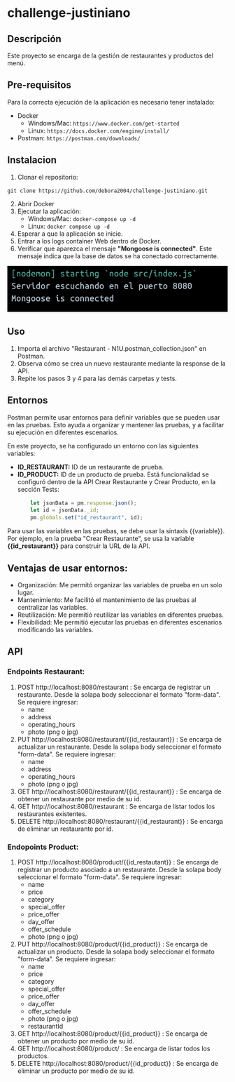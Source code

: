 # challenge-justiniano

## Descripción
Este proyecto se encarga de la gestión de restaurantes y productos del menú.

## Pre-requisitos
Para la correcta ejecución de la aplicación es necesario tener instalado:
* Docker
  * Windows/Mac: `https://www.docker.com/get-started`
  * Linux: `https://docs.docker.com/engine/install/`
* Postman: `https://postman.com/downloads/`

## Instalacion
1. Clonar el repositorio: 
```
git clone https://github.com/debora2004/challenge-justiniano.git
```
2. Abrir Docker
3. Ejecutar la aplicación:
   + Windows/Mac: `docker-compose up -d`
   + Linux: `docker compose up -d`
4. Esperar a que la aplicación se inicie.
5. Entrar a los logs container Web dentro de Docker.
6. Verificar que aparezca el mensaje **"Mongoose is connected"**. Este mensaje indica que la base de datos se ha conectado correctamente.
   
!["Conexión con éxito"](./docs/start-web.png)

## Uso
1. Importa el archivo "Restaurant - N1U.postman_collection.json" en Postman.
3. Observa cómo se crea un nuevo restaurante mediante la response de la API.
4. Repite los pasos 3 y 4 para las demás carpetas y tests.
   
## Entornos
Postman permite usar entornos para definir variables que se pueden usar en las pruebas. Esto ayuda a organizar y mantener las pruebas, y a facilitar su ejecución en diferentes escenarios.

En este proyecto, se ha configurado un entorno con las siguientes variables:

+ **ID_RESTAURANT:** ID de un restaurante de prueba.
+ **ID_PRODUCT:** ID de un producto de prueba.
Está funcionalidad se configuró dentro de la API Crear Restaurante y Crear Producto, en la sección Tests:
    ```js
        let jsonData = pm.response.json();
        let id = jsonData._id;
        pm.globals.set("id_restaurant", id);
    ```
Para usar las variables en las pruebas, se debe usar la sintaxis {{variable}}. Por ejemplo, en la prueba "Crear Restaurante", se usa la variable 
**{{id_restaurant}}** para construir la URL de la API.

## Ventajas de usar entornos:
+ Organización: Me permitó organizar las variables de prueba en un solo lugar.
+ Mantenimiento: Me facilitó el mantenimiento de las pruebas al centralizar las variables.
+ Reutilización: Me permitió reutilizar las variables en diferentes pruebas.
+ Flexibilidad: Me permitió ejecutar las pruebas en diferentes escenarios modificando las variables.

## API
### Endpoints Restaurant:
1. POST http://localhost:8080/restaurant : Se encarga de registrar un restaurante. Desde la solapa body seleccionar el formato "form-data". Se requiere ingresar:
    * name 
    * address
    * operating_hours
    * photo (png o jpg)
2. PUT  http://localhost:8080/restaurant/{{id_restaurant}} : Se encarga de actualizar un restaurante. Desde la solapa body seleccionar el formato "form-data". Se requiere ingresar:
    * name 
    * address
    * operating_hours
    * photo (png o jpg)
3. GET http://localhost:8080/restaurant/{{id_restaurant}} : Se encarga de obtener un restaurante por medio de su id. 
4. GET http://localhost:8080/restaurant : Se encarga de listar todos los restaurantes existentes.
5. DELETE http://localhost:8080/restaurant/{{id_restaurant}} : Se encarga de eliminar un restaurante por id.

### Endopoints Product:
1. POST http://localhost:8080/product/{{id_restautant}} : Se encarga de registrar un producto asociado a un restaurante. Desde la solapa body seleccionar el formato "form-data". Se requiere ingresar:
    * name
    * price
    * category
    * special_offer
    * price_offer
    * day_offer
    * offer_schedule
    * photo (png o jpg)
2. PUT http://localhost:8080/product/{{id_product}} : Se encarga de actualizar un producto. Desde la solapa body seleccionar el formato "form-data". Se requiere ingresar:
    * name
    * price
    * category
    * special_offer
    * price_offer
    * day_offer
    * offer_schedule
    * photo (png o jpg)
    * restaurantId
3. GET http://localhost:8080/product/{{id_product}} : Se encarga de obtener un producto por medio de su id.
4. GET http://localhost:8080/product/ : Se encarga de listar todos los productos.
5. DELETE http://localhost:8080/product/{{id_product}} : Se encarga de eliminar un producto por medio de su id.
